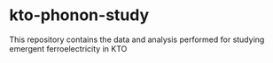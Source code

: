 # kto-phonon-study
This repository contains the data and analysis performed for studying emergent ferroelectricity in KTO

